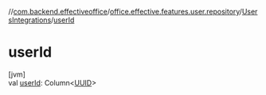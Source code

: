 //[com.backend.effectiveoffice](../../../index.md)/[office.effective.features.user.repository](../index.md)/[UsersIntegrations](index.md)/[userId](user-id.md)

# userId

[jvm]\
val [userId](user-id.md): Column&lt;[UUID](https://docs.oracle.com/javase/8/docs/api/java/util/UUID.html)&gt;
